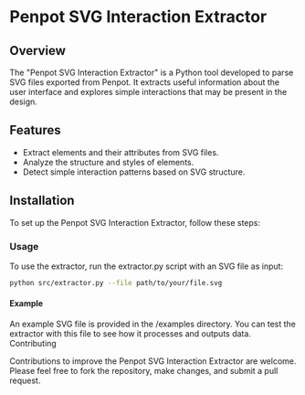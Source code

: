 # Penpot SVG Interaction Extractor

## Overview
The "Penpot SVG Interaction Extractor" is a Python tool developed to parse SVG files exported from Penpot. It extracts useful information about the user interface and explores simple interactions that may be present in the design.

## Features
- Extract elements and their attributes from SVG files.
- Analyze the structure and styles of elements.
- Detect simple interaction patterns based on SVG structure.

## Installation
To set up the Penpot SVG Interaction Extractor, follow these steps:

### Usage

To use the extractor, run the extractor.py script with an SVG file as input:

```bash
python src/extractor.py --file path/to/your/file.svg
```

#### Example

An example SVG file is provided in the /examples directory. You can test the extractor with this file to see how it processes and outputs data.
Contributing

Contributions to improve the Penpot SVG Interaction Extractor are welcome. Please feel free to fork the repository, make changes, and submit a pull request.
